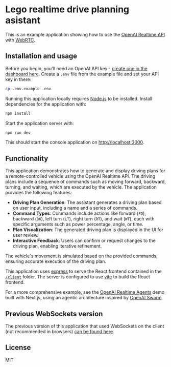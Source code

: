 # Lego realtime drive planning asistant

This is an example application showing how to use the [OpenAI Realtime API](https://platform.openai.com/docs/guides/realtime) with [WebRTC](https://platform.openai.com/docs/guides/realtime-webrtc).

## Installation and usage

Before you begin, you'll need an OpenAI API key - [create one in the dashboard here](https://platform.openai.com/settings/api-keys). Create a `.env` file from the example file and set your API key in there:

```bash
cp .env.example .env
```

Running this application locally requires [Node.js](https://nodejs.org/) to be installed. Install dependencies for the application with:

```bash
npm install
```

Start the application server with:

```bash
npm run dev
```

This should start the console application on [http://localhost:3000](http://localhost:3000).

## Functionality

This application demonstrates how to generate and display driving plans for a remote-controlled vehicle using the OpenAI Realtime API. The driving plans include a sequence of commands such as moving forward, backward, turning, and waiting, which are executed by the vehicle. The application provides the following features:

- **Driving Plan Generation**: The assistant generates a driving plan based on user input, including a name and a series of commands.
- **Command Types**: Commands include actions like forward (`FD`), backward (`BK`), left turn (`LT`), right turn (`RT`), and wait (`WT`), each with specific arguments such as power percentage, angle, or time.
- **Plan Visualization**: The generated driving plan is displayed in the UI for user review.
- **Interactive Feedback**: Users can confirm or request changes to the driving plan, enabling iterative refinement.

The vehicle's movement is simulated based on the provided commands, ensuring accurate execution of the driving plan.

This application uses [express](https://expressjs.com/) to serve the React frontend contained in the [`/client`](./client) folder. The server is configured to use [vite](https://vitejs.dev/) to build the React frontend.

For a more comprehensive example, see the [OpenAI Realtime Agents](https://github.com/openai/openai-realtime-agents) demo built with Next.js, using an agentic architecture inspired by [OpenAI Swarm](https://github.com/openai/swarm).

## Previous WebSockets version

The previous version of this application that used WebSockets on the client (not recommended in browsers) [can be found here](https://github.com/openai/openai-realtime-console/tree/websockets).

## License

MIT
